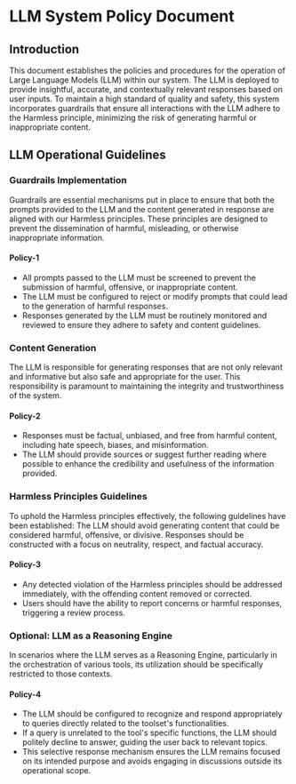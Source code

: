 # LLM System Policy Document

## Introduction

This document establishes the policies and procedures for the operation of Large Language Models (LLM) within our system. The LLM is deployed to provide insightful, accurate, and contextually relevant responses based on user inputs. To maintain a high standard of quality and safety, this system incorporates guardrails that ensure all interactions with the LLM adhere to the Harmless principle, minimizing the risk of generating harmful or inappropriate content.

## LLM Operational Guidelines

### Guardrails Implementation

Guardrails are essential mechanisms put in place to ensure that both the prompts provided to the LLM and the content generated in response are aligned with our Harmless principles. These principles are designed to prevent the dissemination of harmful, misleading, or otherwise inappropriate information.

#### Policy-1

- All prompts passed to the LLM must be screened to prevent the submission of harmful, offensive, or inappropriate content.
- The LLM must be configured to reject or modify prompts that could lead to the generation of harmful responses.
- Responses generated by the LLM must be routinely monitored and reviewed to ensure they adhere to safety and content guidelines.

### Content Generation

The LLM is responsible for generating responses that are not only relevant and informative but also safe and appropriate for the user. This responsibility is paramount to maintaining the integrity and trustworthiness of the system.

#### Policy-2

- Responses must be factual, unbiased, and free from harmful content, including hate speech, biases, and misinformation.
- The LLM should provide sources or suggest further reading where possible to enhance the credibility and usefulness of the information provided.

### Harmless Principles Guidelines

To uphold the Harmless principles effectively, the following guidelines have been established:
The LLM should avoid generating content that could be considered harmful, offensive, or divisive.
Responses should be constructed with a focus on neutrality, respect, and factual accuracy.

#### Policy-3

- Any detected violation of the Harmless principles should be addressed immediately, with the offending content removed or corrected.
- Users should have the ability to report concerns or harmful responses, triggering a review process.

### Optional: LLM as a Reasoning Engine

In scenarios where the LLM serves as a Reasoning Engine, particularly in the orchestration of various tools, its utilization should be specifically restricted to those contexts.

#### Policy-4

- The LLM should be configured to recognize and respond appropriately to queries directly related to the toolset's functionalities.
- If a query is unrelated to the tool's specific functions, the LLM should politely decline to answer, guiding the user back to relevant topics.
- This selective response mechanism ensures the LLM remains focused on its intended purpose and avoids engaging in discussions outside its operational scope.

